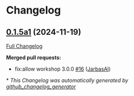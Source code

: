 # Changelog

## [0.1.5a1](https://github.com/OpenVoiceOS/skill-ovos-fallback-unknown/tree/0.1.5a1) (2024-11-19)

[Full Changelog](https://github.com/OpenVoiceOS/skill-ovos-fallback-unknown/compare/0.1.4...0.1.5a1)

**Merged pull requests:**

- fix:allow workshop 3.0.0 [\#16](https://github.com/OpenVoiceOS/skill-ovos-fallback-unknown/pull/16) ([JarbasAl](https://github.com/JarbasAl))



\* *This Changelog was automatically generated by [github_changelog_generator](https://github.com/github-changelog-generator/github-changelog-generator)*

